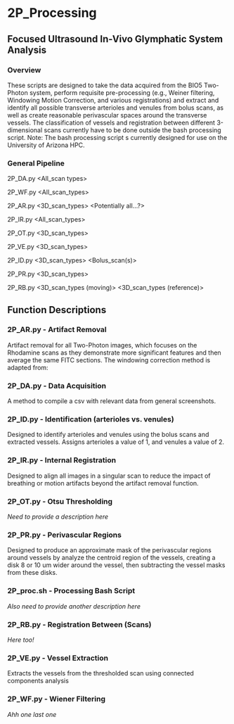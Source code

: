 # 2P_Processing
## Focused Ultrasound In-Vivo Glymphatic System Analysis
### Overview
These scripts are designed to take the data acquired from the BIO5 Two-Photon system, perform requisite pre-processing (e.g., Weiner filtering, Windowing Motion
Correction, and various registrations) and extract and identify all possible transverse arterioles and venules from bolus scans, as well as create reasonable
perivascular spaces around the transverse vessels. The classification of vessels and registration between different 3-dimensional scans currently have to be done
outside the bash processing script. Note: The bash processing script s currently designed for use on the University of Arizona HPC.

### General Pipeline
2P_DA.py <All_scan types>

2P_WF.py <All_scan_types>

2P_AR.py <3D_scan_types> <Potentially all...?>

2P_IR.py <All_scan_types>

2P_OT.py <3D_scan_types>

2P_VE.py <3D_scan_types>

2P_ID.py <3D_scan_types> <Bolus_scan(s)>

2P_PR.py <3D_scan_types>

2P_RB.py <3D_scan_types (moving)> <3D_scan_types (reference)> 

## Function Descriptions
### 2P_AR.py - Artifact Removal

Artifact removal for all Two-Photon images, which focuses on the Rhodamine scans as they demonstrate more significant features and then average the same FITC 
sections. The windowing correction method is adapted from: 

### 2P_DA.py - Data Acquisition

A method to compile a csv with relevant data from general screenshots.

### 2P_ID.py - Identification (arterioles vs. venules)

Designed to identify arterioles and venules using the bolus scans and extracted vessels. Assigns arterioles a value of 1, and venules a value of 2.

### 2P_IR.py - Internal Registration

Designed to align all images in a singular scan to reduce the impact of breathing or motion artifacts beyond the artifact removal function.

### 2P_OT.py - Otsu Thresholding

*Need to provide a description here*

### 2P_PR.py - Perivascular Regions

Designed to produce an approximate mask of the perivascular regions around vessels by analyze the centroid region of the vessels, creating a disk 8 or 10 um wider
around the vessel, then subtracting the vessel masks from these disks.

### 2P_proc.sh - Processing Bash Script

*Also need to provide another description here*

### 2P_RB.py - Registration Between (Scans)

*Here too!*

### 2P_VE.py - Vessel Extraction

Extracts the vessels from the thresholded scan using connected components analysis

### 2P_WF.py - Wiener Filtering

*Ahh one last one*
